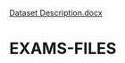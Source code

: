 [Dataset Description.docx](https://github.com/user-attachments/files/18613706/Dataset.Description.docx)
# EXAMS-FILES
